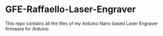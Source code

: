 # GFE-Raffaello-Laser-Engraver
This repo contains all the files of my Arduino Nano based Laser Engraver firmware for Arduino
